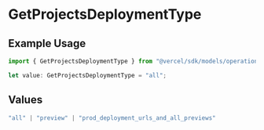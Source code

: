 # GetProjectsDeploymentType

## Example Usage

```typescript
import { GetProjectsDeploymentType } from "@vercel/sdk/models/operations/getprojects.js";

let value: GetProjectsDeploymentType = "all";
```

## Values

```typescript
"all" | "preview" | "prod_deployment_urls_and_all_previews"
```
